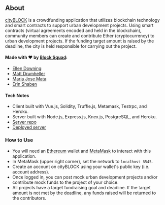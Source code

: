 ## About
[cityBLOCK](http://city-block.herokuapp.com/#/) is a crowdfunding application that utilizes blockchain technology and smart contracts to support urban development projects. Using smart contracts (virtual agreements encoded and held in the blockchain), community members can create and contribute Ether (cryptocurrency) to urban development projects. If the funding target amount is raised by the deadline, the city is held responsible for carrying out the project.

#### Made with ♥ by [Block Squad](https://github.com/block-squad):
* [Ellen Downing](https://github.com/EllenDown)
* [Matt Drumheller](https://github.com/MattDrummy)
* [Maria Jose Mata](https://github.com/maria-mata)
* [Erin Shaben](https://github.com/eshaben)

#### Tech Notes
* Client built with Vue.js, Solidity, Truffle.js, Metamask, Testrpc, and Heroku.
* Server built with Node.js, Express.js, Knex.js, PostgreSQL, and Heroku.
* [Server repo](https://github.com/block-squad/city-block-server)
* [Deployed server](http://city-block-server.herokuapp.com/)

### How to Use
* You will need an [Ethereum](https://ethereum.org/) wallet and [MetaMask](https://metamask.io/) to interact with this application.
* In MetaMask (upper right corner), set the network to `localhost 8545`.
* Create an account on cityBLOCK using your wallet's public key (i.e. account address).
* Once logged in, you can post mock urban development projects and/or contribute mock funds to the project of your choice.
* All projects have a target fundraising goal and deadline. If the target amount is not met by the deadline, any funds raised will be returned to the contributors.
